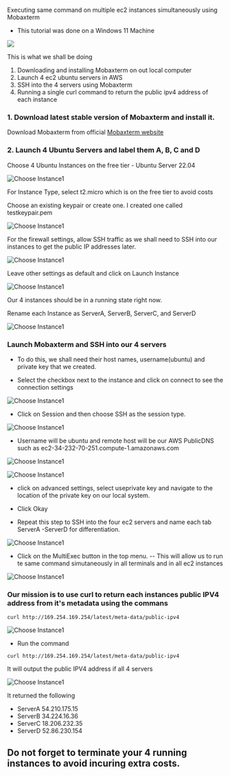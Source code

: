 Executing same command on multiple ec2 instances simultaneously using Mobaxterm
- This tutorial was done on a Windows 11 Machine

![](./images/execute-command-multiple-instances.png)

This is what we shall be doing
1. Downloading and installing Mobaxterm on out local computer
2. Launch 4 ec2 ubuntu servers in AWS
3. SSH into the 4 servers using Mobaxterm
4. Running a single curl command to return the public ipv4 address of each instance

### 1. Download latest stable version of Mobaxterm and install it.

Download Mobaxterm from official [Mobaxterm website](https://mobaxterm.mobatek.net/download-home-edition.html)


### 2. Launch 4 Ubuntu Servers and label them A, B, C and D

Choose 4 Ubuntu Instances on the free tier - Ubuntu Server 22.04 


![Choose Instance1](./images/launch1.png)


For Instance Type, select t2.micro which is on the free tier to avoid costs

Choose an existing keypair or create one.
I created one called testkeypair.pem


![Choose Instance1](./images/launch2.png)


For the firewall settings, allow SSH traffic as we shall need to SSH into our instances to get the public IP addresses later.

![Choose Instance1](./images/launch3.png)


Leave other settings as default and click on Launch Instance

![Choose Instance1](./images/launch4.png)


Our 4 instances should be in a running state right now.


Rename each Instance as ServerA, ServerB, ServerC, and ServerD

![Choose Instance1](./images/launch5.png)




### Launch Mobaxterm and SSH into our 4 servers
- To do this, we shall need their host names, username(ubuntu) and private key that we created.

- Select the checkbox next to the instance and click on connect to see the connection settings

![Choose Instance1](./images/launch6.png)


- Click on Session and then choose SSH as the session type.

![Choose Instance1](./images/mobaxterm1.png)

- Username will be ubuntu and remote host will be our AWS PublicDNS such as ec2-34-232-70-251.compute-1.amazonaws.com

![Choose Instance1](./images/mobaxterm2.png)

![Choose Instance1](./images/mobaxterm3.png)


- click on advanced settings, select useprivate key and navigate to the location of the private key on our local system.

- Click Okay

- Repeat this step to SSH into the four ec2 servers and name each tab ServerA -ServerD for differentiation.

![Choose Instance1](./images/mobaxterm4.png)

- Click on the MultiExec button in the top menu. 
-- This will allow us to run te same command simutaneously in all terminals and in all ec2 instances

![Choose Instance1](./images/mobaxterm5.png)

### Our mission is to use curl to return each instances public IPV4 address from it's metadata using the commans
```
curl http://169.254.169.254/latest/meta-data/public-ipv4
```

![Choose Instance1](./images/mobaxterm6.png)


- Run the command 
```
curl http://169.254.169.254/latest/meta-data/public-ipv4
```

It will output the public IPV4 address if all 4 servers

![Choose Instance1](./images/mobaxterm7.png)

It returned the following

- ServerA 54.210.175.15
- ServerB 34.224.16.36
- ServerC 18.206.232.35
- ServerD 52.86.230.154

## Do not forget to terminate your 4 running instances to avoid incuring extra costs.








